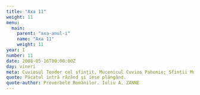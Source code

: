 ```yaml
---
title: "Axa 11"
weight: 11
menu:
  main:
    parent: "axa-anul-i"
    name: "Axa 11"
    weight: 11
year: I
number: 11
date: 2008-05-16T00:00:00Z
day: vineri
meta: Cuviosul Teodor cel sfințit, Mucenicul Cuvios Pahomie; Sfinții Mucenici Isaachie, Simeon şi Petru
quote: Păcatul intră râzând şi iese plângând.
quote-author: Proverbele Românilor. Iuliu A. ZANNE
---
```

